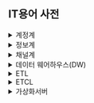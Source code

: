## IT용어 사전

<details markdown="1">
<summary>계정계</summary>

본연의 금융 업무 처리 시스템. 고객의 거래 데이터 자체를 다루는 영역<br>

업무: 계좌 개설 및 폐쇄, 입출금,이체, 외환 시스템 처리 등<br>
특징: 가장 핵심적인 시스템, 장애가 바로 금전적 피해로 이어짐. 필히 보수적으로 운영되는 영역 안정성이 최우선(삼중 백업)<br>

</details>
<details markdown="1">
<summary>정보계</summary>

계정계에서 생성된 데이터를 기반으로 영업점 및 각 부서의 업무처리에 필요한, 참고해야할 기록과 통계를 관리하는 시스템.<br>

업무:<br>
1) 목적별 전문 데이터 관리: 신용평가, 여신승인,리스크관리<br>
2) 기업 전략을 위한 데이터관리: 수익관리, 고객관계관리, 성과관리, 위험관리, 마케팅 등<br>
특징: 최근 고객 중심 서비스가 주요해지며, 고객 접점 채널에 즉각적인 마케팅과 개인화가 가능하도록 빅데이터 기술이 가장 많이 활용되고 있음.<br>

</details>
<details markdown="1">
<summary>채널계</summary>

고객 유입 채널이 다양해짐에 따라 이러한 고객들과 접하는 통로를 관리하는 시스템.

</details>

<details markdown="1">
<summary>데이터 웨어하우스(DW)</summary>

데이터웨어 하우스(DW)는 기존 정보를 활용해 더 나은 정보를 제공하고, 데이터의 품질을 향상시키며, 조직의 변화를 지원하고 비용과 자원관리의 효율성을 향상시키는 것이 목적이다.<br>

데이터 웨어하우스의 4가지 특성<br>
▷ 주제지향(Subject Oriented):<br>
기존의 데이터베이스가 대출, 예금, 재고관리 등과 같은 '기능'이나 '업무' 처리를 중심으로 설계되는 것에 비해 데이터웨어 하우스(DW)는 고객, 거래처, 공급자, 상품 등과 같은 '주제' 중심으로 구성된다. 즉, 이용자에게 이해하기 쉬운 형태로 제공된다.<br>

▷ 통합(Integrated):<br>
기존의 운영시스템은 부서나 부문, 혹은 기관별로 일관성 없는 다량의 데이터를 중복 관리하지만, 데이터 웨어하우스(DW)는 데이터 속성의 이름, 코드의 구조, 도량형 단위 등의 일관성을 유지하며 전사적 관점에서 하나로 통합한다.<br>

▷ 시계열(Time Variant):<br>
기존의 데이터베이스는 사용자가 사용하는 현재 시간을 기준으로 최신의 값을 유지하지만, 데이터웨어 하우스(DW)는 일정 기간 수집된 데이터를 갱신 없이 보관하며 일, 월, 분기, 년 등과 같은 기간 관련 정보를 함께 저장한다.<br>

시계열성은 어떤 자료가 시간에 따라 변경되어야 하는 것이 아니고, 시간에 따른 변경을 항상 반영하고 있어야 함을 의미한다.<br>

▷ 비휘발성(Nonvolatile):<br>
기존의 데이터베이스에서는 추가나 삭제, 변경 등과 같은 갱신 작업이 레코드 단위로 지속적으로 발생하지만, 데이터 웨어하우스(DW) 내의 데이터는 일단 적재(loading)가 완료되면 읽기 전용 형태의 스냅 샷 데이터로 존재하게 된다.<br>


</details>

<details markdown="1">
<summary>ETL</summary>

ETL이란 데이터 웨어하우스 구축 시 데이터를 운영 시스템에서 추출하여 가공(변환, 정제)한 후 데이터 웨어하우스(DW)에 적재하는 모든 과정을 말한다. 일반적으로 발생하는 데이터 변환에는 필터링, 정렬, 집계, 데이터 조인, 데이터 정리, 중복 제거 및 데이터 유효성 검사 등의 다양한 작업이 포함된다.<br>

▷ Extract: 하나 또는 그 이상의 데이터 원천들로 부터 데이터 획득<br>
▷ Transform: 데이터 클렌징, 형식 변환 및 표준화, 통합 또는 다수 애플리케이션에 내장된 비즈니스룰 적용 등<br>
▷ Load: 변형 단계의 처리가 완료된 데이터를 특정 목표 시스템에 적재<br>


</details>
<details markdown="1">
<summary>ETCL</summary>

Extraction(추출)<br>
다수의 소스시스템으로 부터 데이터를 추출하는 기능<br>

Transformation(변환)<br>
DW내 표준화 규칙에 의거 데이터 변환<br>
소스시스템 데이터를 DW 시스템 모델을 형태로 변경<br>

Cleansing(정제)<br>


</details>
<details markdown="1">
<summary>가상화서버</summary>

가상화가 대세. -> 예전에는 일부만 가상화를 사용했지만 이제 금융권도 코어부분도 가상화서버에 올리고 있다.<br>

개발서버, 테스트서버, 운용서버<br>

이렇게 한 프로젝트에 여러 서버들이 필요한데, 이러한 서버를 구축하는데 6주걸린다.<br>

하지만, 가상화를 이용하면 하루면 끝.<br>

기존에 가상화서비스의 보안과 성능의 문제로 일부만 가상화서버를 사용했던 금융권이<br>

최근 기술 제약의 극복으로 많은 부분을 가상화로 전환하려는 움직임이 활발하기 때문에<br>

가상화 서버에 대한 지식과 기술은 필수적이다.<br>

</details>
